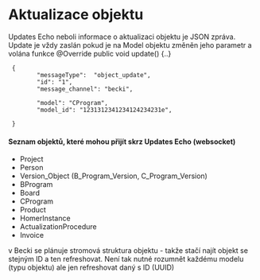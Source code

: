 
# Aktualizace objektu  #

Updates Echo neboli informace o aktualizaci objektu je JSON zpráva. Update je vždy zaslán pokud je na 
Model objektu změněn jeho parametr a volána funkce @Override public void update() {..}


     { 
            "messageType":  "object_update",
            "id": "1",                      
            "message_channel": "becki",
         
            "model": "CProgram",
            "model_id": "1231312341234124234231e",
            
     }

####  Seznam objektů, které mohou přijít skrz Updates Echo (websocket) #### 
  
   * Project
   * Person
   * Version_Object (B_Program_Version, C_Program_Version)
   * BProgram
   * Board
   * CProgram
   * Product
   * HomerInstance
   * ActualizationProcedure
   * Invoice
  
   
v Becki se plánuje stromová struktura objektu - takže stačí najít objekt se stejným ID a ten refreshovat.
 Není tak  nutné rozumnět každému modelu (typu objektu) ale jen refreshovat daný s ID (UUID)  

